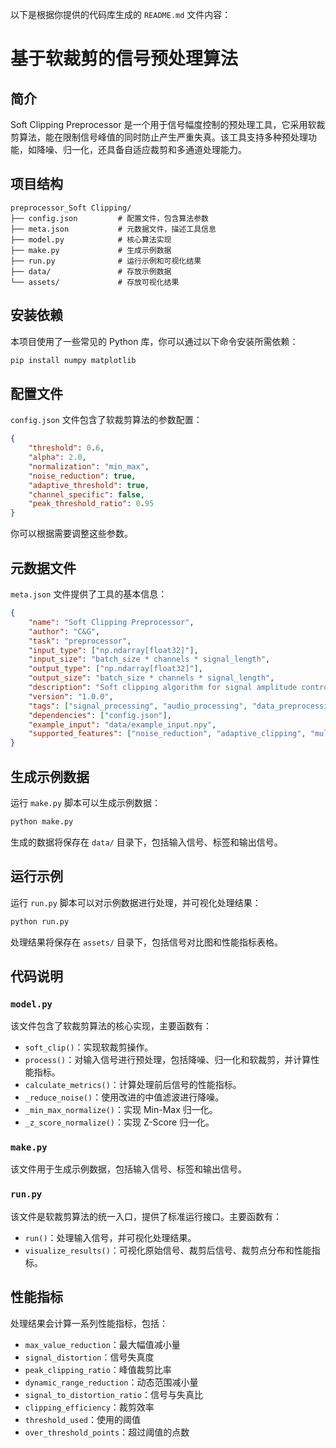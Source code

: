 以下是根据你提供的代码库生成的 `README.md` 文件内容：

# 基于软裁剪的信号预处理算法

## 简介
Soft Clipping Preprocessor 是一个用于信号幅度控制的预处理工具，它采用软裁剪算法，能在限制信号峰值的同时防止产生严重失真。该工具支持多种预处理功能，如降噪、归一化，还具备自适应裁剪和多通道处理能力。

## 项目结构
```
preprocessor_Soft Clipping/
├── config.json         # 配置文件，包含算法参数
├── meta.json           # 元数据文件，描述工具信息
├── model.py            # 核心算法实现
├── make.py             # 生成示例数据
├── run.py              # 运行示例和可视化结果
├── data/               # 存放示例数据
└── assets/             # 存放可视化结果
```

## 安装依赖
本项目使用了一些常见的 Python 库，你可以通过以下命令安装所需依赖：
```bash
pip install numpy matplotlib
```

## 配置文件
`config.json` 文件包含了软裁剪算法的参数配置：
```json
{
    "threshold": 0.6,
    "alpha": 2.0,
    "normalization": "min_max",
    "noise_reduction": true,
    "adaptive_threshold": true,
    "channel_specific": false,
    "peak_threshold_ratio": 0.95
}
```
你可以根据需要调整这些参数。

## 元数据文件
`meta.json` 文件提供了工具的基本信息：
```json
{
    "name": "Soft Clipping Preprocessor",
    "author": "C&G",
    "task": "preprocessor",
    "input_type": ["np.ndarray[float32]"],
    "input_size": "batch_size * channels * signal_length",
    "output_type": ["np.ndarray[float32]"],
    "output_size": "batch_size * channels * signal_length",
    "description": "Soft clipping algorithm for signal amplitude control. Prevents harsh distortion while limiting signal peaks.",
    "version": "1.0.0",
    "tags": ["signal_processing", "audio_processing", "data_preprocessing"],
    "dependencies": ["config.json"],
    "example_input": "data/example_input.npy",
    "supported_features": ["noise_reduction", "adaptive_clipping", "multi_channel_processing"]
}
```

## 生成示例数据
运行 `make.py` 脚本可以生成示例数据：
```bash
python make.py
```
生成的数据将保存在 `data/` 目录下，包括输入信号、标签和输出信号。

## 运行示例
运行 `run.py` 脚本可以对示例数据进行处理，并可视化处理结果：
```bash
python run.py
```
处理结果将保存在 `assets/` 目录下，包括信号对比图和性能指标表格。

## 代码说明
### `model.py`
该文件包含了软裁剪算法的核心实现，主要函数有：
- `soft_clip()`：实现软裁剪操作。
- `process()`：对输入信号进行预处理，包括降噪、归一化和软裁剪，并计算性能指标。
- `calculate_metrics()`：计算处理前后信号的性能指标。
- `_reduce_noise()`：使用改进的中值滤波进行降噪。
- `_min_max_normalize()`：实现 Min-Max 归一化。
- `_z_score_normalize()`：实现 Z-Score 归一化。

### `make.py`
该文件用于生成示例数据，包括输入信号、标签和输出信号。

### `run.py`
该文件是软裁剪算法的统一入口，提供了标准运行接口。主要函数有：
- `run()`：处理输入信号，并可视化处理结果。
- `visualize_results()`：可视化原始信号、裁剪后信号、裁剪点分布和性能指标。

## 性能指标
处理结果会计算一系列性能指标，包括：
- `max_value_reduction`：最大幅值减小量
- `signal_distortion`：信号失真度
- `peak_clipping_ratio`：峰值裁剪比率
- `dynamic_range_reduction`：动态范围减小量
- `signal_to_distortion_ratio`：信号与失真比
- `clipping_efficiency`：裁剪效率
- `threshold_used`：使用的阈值
- `over_threshold_points`：超过阈值的点数

